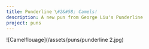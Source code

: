 ```yaml
---
title: Punderline \#2&#58; Camels!
description: A new pun from George Liu's Punderline
project: puns
---
```


![Camelflouage](/assets/puns/punderline 2.jpg)
